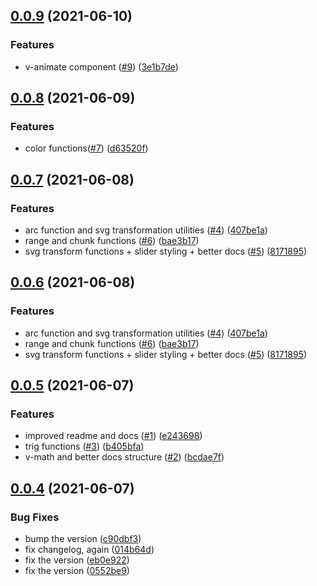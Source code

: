 ## [0.0.9](https://github.com/visualia/visualia/compare/v0.0.8...v0.0.9) (2021-06-10)

### Features

- v-animate component ([#9](https://github.com/visualia/visualia/issues/9)) ([3e1b7de](https://github.com/visualia/visualia/commit/3e1b7de705ac5e03122a0b2a093e339c79a06436))

## [0.0.8](https://github.com/visualia/visualia/compare/v0.0.7...v0.0.8) (2021-06-09)

### Features

- color functions([#7](https://github.com/visualia/visualia/issues/7)) ([d63520f](https://github.com/visualia/visualia/commit/d63520f89029f3561de30f603566c637d506b957))

## [0.0.7](https://github.com/visualia/visualia/compare/v0.0.5...v0.0.7) (2021-06-08)

### Features

- arc function and svg transformation utilities ([#4](https://github.com/visualia/visualia/issues/4)) ([407be1a](https://github.com/visualia/visualia/commit/407be1af6888c2c1869ff4834d1ae9a623052311))
- range and chunk functions ([#6](https://github.com/visualia/visualia/issues/6)) ([bae3b17](https://github.com/visualia/visualia/commit/bae3b177d737950361e674c3379ae0ba2ee0d5b5))
- svg transform functions + slider styling + better docs ([#5](https://github.com/visualia/visualia/issues/5)) ([8171895](https://github.com/visualia/visualia/commit/81718956d41565a3796f88e4266c8312b925a2c6))

## [0.0.6](https://github.com/visualia/visualia/compare/v0.0.5...v0.0.6) (2021-06-08)

### Features

- arc function and svg transformation utilities ([#4](https://github.com/visualia/visualia/issues/4)) ([407be1a](https://github.com/visualia/visualia/commit/407be1af6888c2c1869ff4834d1ae9a623052311))
- range and chunk functions ([#6](https://github.com/visualia/visualia/issues/6)) ([bae3b17](https://github.com/visualia/visualia/commit/bae3b177d737950361e674c3379ae0ba2ee0d5b5))
- svg transform functions + slider styling + better docs ([#5](https://github.com/visualia/visualia/issues/5)) ([8171895](https://github.com/visualia/visualia/commit/81718956d41565a3796f88e4266c8312b925a2c6))

## [0.0.5](https://github.com/visualia/visualia/compare/v0.0.4...v0.0.5) (2021-06-07)

### Features

- improved readme and docs ([#1](https://github.com/visualia/visualia/issues/1)) ([e243698](https://github.com/visualia/visualia/commit/e24369816f886423d2f8fbeec54b2390f28df2b6))
- trig functions ([#3](https://github.com/visualia/visualia/issues/3)) ([b405bfa](https://github.com/visualia/visualia/commit/b405bfa64ec158b069ae6bbdb5831571b4deb092))
- v-math and better docs structure ([#2](https://github.com/visualia/visualia/issues/2)) ([bcdae7f](https://github.com/visualia/visualia/commit/bcdae7fbbbde702c8597a2c2b63907740c7d7303))

## [0.0.4](https://github.com/visualia/visualia/compare/v0.0.3...v0.0.4) (2021-06-07)

### Bug Fixes

- bump the version ([c90dbf3](https://github.com/visualia/visualia/commit/c90dbf3533d42d40f45147deef96f0544b71516b))
- fix changelog, again ([014b64d](https://github.com/visualia/visualia/commit/014b64ddeb92ee3b81f6acd93be9fdbac38a5d31))
- fix the version ([eb0e922](https://github.com/visualia/visualia/commit/eb0e922f390f58c5ee3e68514148a32842b7e130))
- fix the version ([0552be9](https://github.com/visualia/visualia/commit/0552be9d41751ad3f134e7d5a9f276b1ed7d176c))
